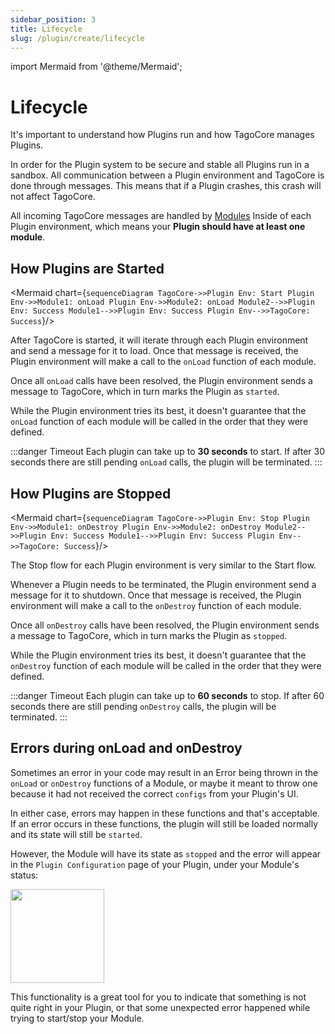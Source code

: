 ```yaml
---
sidebar_position: 3
title: Lifecycle
slug: /plugin/create/lifecycle
---
```


import Mermaid from '@theme/Mermaid';

# Lifecycle

It's important to understand how Plugins run and how TagoCore manages Plugins.

In order for the Plugin system to be secure and stable all Plugins run in a sandbox. All communication between
a Plugin environment and TagoCore is done through messages. This means that if a Plugin crashes, this crash
will not affect TagoCore.

All incoming TagoCore messages are handled by [Modules](/plugins/create/module) Inside of each Plugin environment,
which means your **Plugin should have at least one module**.

## How Plugins are Started

<Mermaid chart={`
sequenceDiagram
  TagoCore->>Plugin Env: Start
  Plugin Env->>Module1: onLoad
  Plugin Env->>Module2: onLoad
  Module2-->>Plugin Env: Success
  Module1-->>Plugin Env: Success
  Plugin Env-->>TagoCore: Success
`}/>

After TagoCore is started, it will iterate through each Plugin environment and send a message for it to load. Once that
message is received, the Plugin environment will make a call to the `onLoad` function of each module.

Once all `onLoad` calls have been resolved, the Plugin environment sends a message to TagoCore, which in turn marks the
Plugin as `started`.

While the Plugin environment tries its best, it doesn't guarantee that the `onLoad` function of each module will be
called in the order that they were defined.

:::danger Timeout
Each plugin can take up to **30 seconds** to start. If after 30 seconds there are still pending `onLoad` calls, the plugin
will be terminated.
:::

## How Plugins are Stopped

<Mermaid chart={`
sequenceDiagram
  TagoCore->>Plugin Env: Stop
  Plugin Env->>Module1: onDestroy
  Plugin Env->>Module2: onDestroy
  Module2-->>Plugin Env: Success
  Module1-->>Plugin Env: Success
  Plugin Env-->>TagoCore: Success
`}/>


The Stop flow for each Plugin environment is very similar to the Start flow.

Whenever a Plugin needs to be terminated, the Plugin environment send a message for it to shutdown. Once that
message is received, the Plugin environment will make a call to the `onDestroy` function of each module.

Once all `onDestroy` calls have been resolved, the Plugin environment sends a message to TagoCore, which in turn marks the
Plugin as `stopped`.

While the Plugin environment tries its best, it doesn't guarantee that the `onDestroy` function of each module will be
called in the order that they were defined.

:::danger Timeout
Each plugin can take up to **60 seconds** to stop. If after 60 seconds there are still pending `onDestroy` calls, the plugin
will be terminated.
:::

## Errors during onLoad and onDestroy

Sometimes an error in your code may result in an Error being thrown in the `onLoad` or `onDestroy` functions of a
Module, or maybe it meant to throw one because it had not received the correct `configs` from your Plugin's UI.

In either case, errors may happen in these functions and that's acceptable. If an error occurs in these functions,
the plugin will still be loaded normally and its state will still be `started`.

However, the Module will have its state as `stopped` and the error will appear in the `Plugin Configuration`
page of your Plugin, under your Module's status:

<img className="big-image" src="/docs/img/plugin/onload-error.png" height="150px" />

This functionality is a great tool for you to indicate that something is not quite right in your Plugin, or that
some unexpected error happened while trying to start/stop your Module.
